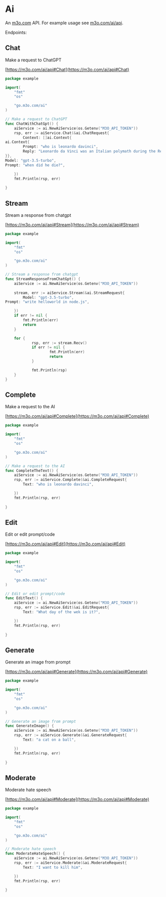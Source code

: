 # Ai

An [m3o.com](https://m3o.com) API. For example usage see [m3o.com/ai/api](https://m3o.com/ai/api).

Endpoints:

## Chat

Make a request to ChatGPT


[https://m3o.com/ai/api#Chat](https://m3o.com/ai/api#Chat)

```go
package example

import(
	"fmt"
	"os"

	"go.m3o.com/ai"
)

// Make a request to ChatGPT
func ChatWithChatGpt() {
	aiService := ai.NewAiService(os.Getenv("M3O_API_TOKEN"))
	rsp, err := aiService.Chat(&ai.ChatRequest{
		Context: []ai.Context{
ai.Context{
		Prompt: "who is leonardo davinci",
		Reply: "Leonardo da Vinci was an Italian polymath during the Renaissance period. He was born in 1452 in Vinci, Italy, and is renowned for his contributions to various fields such as science, engineering, art, and anatomy. Da Vinci's most famous works include the Mona Lisa and The Last Supper. He is often considered one of the greatest artists and thinkers of all time.",
}},
Model: "gpt-3.5-turbo",
Prompt: "when did he die?",

	})
	fmt.Println(rsp, err)
	
}
```
## Stream

Stream a response from chatgpt


[https://m3o.com/ai/api#Stream](https://m3o.com/ai/api#Stream)

```go
package example

import(
	"fmt"
	"os"

	"go.m3o.com/ai"
)

// Stream a response from chatgpt
func StreamResponseFromChatGpt() {
	aiService := ai.NewAiService(os.Getenv("M3O_API_TOKEN"))
	
	stream, err := aiService.Stream(&ai.StreamRequest{
		Model: "gpt-3.5-turbo",
Prompt: "write helloworld in node.js",

	})
	if err != nil {
		fmt.Println(err)
		return
	}

	for {
			rsp, err := stream.Recv()
			if err != nil {
					fmt.Println(err)
					return
			}

			fmt.Println(rsp)
	}
}
```
## Complete

Make a request to the AI


[https://m3o.com/ai/api#Complete](https://m3o.com/ai/api#Complete)

```go
package example

import(
	"fmt"
	"os"

	"go.m3o.com/ai"
)

// Make a request to the AI
func CompleteTheText() {
	aiService := ai.NewAiService(os.Getenv("M3O_API_TOKEN"))
	rsp, err := aiService.Complete(&ai.CompleteRequest{
		Text: "who is leonardo davinci",

	})
	fmt.Println(rsp, err)
	
}
```
## Edit

Edit or edit prompt/code


[https://m3o.com/ai/api#Edit](https://m3o.com/ai/api#Edit)

```go
package example

import(
	"fmt"
	"os"

	"go.m3o.com/ai"
)

// Edit or edit prompt/code
func EditText() {
	aiService := ai.NewAiService(os.Getenv("M3O_API_TOKEN"))
	rsp, err := aiService.Edit(&ai.EditRequest{
		Text: "What day of the wek is it?",

	})
	fmt.Println(rsp, err)
	
}
```
## Generate

Generate an image from prompt


[https://m3o.com/ai/api#Generate](https://m3o.com/ai/api#Generate)

```go
package example

import(
	"fmt"
	"os"

	"go.m3o.com/ai"
)

// Generate an image from prompt
func GenerateImage() {
	aiService := ai.NewAiService(os.Getenv("M3O_API_TOKEN"))
	rsp, err := aiService.Generate(&ai.GenerateRequest{
		Text: "a cat on a ball",

	})
	fmt.Println(rsp, err)
	
}
```
## Moderate

Moderate hate speech


[https://m3o.com/ai/api#Moderate](https://m3o.com/ai/api#Moderate)

```go
package example

import(
	"fmt"
	"os"

	"go.m3o.com/ai"
)

// Moderate hate speech
func ModerateHateSpeech() {
	aiService := ai.NewAiService(os.Getenv("M3O_API_TOKEN"))
	rsp, err := aiService.Moderate(&ai.ModerateRequest{
		Text: "I want to kill him",

	})
	fmt.Println(rsp, err)
	
}
```
